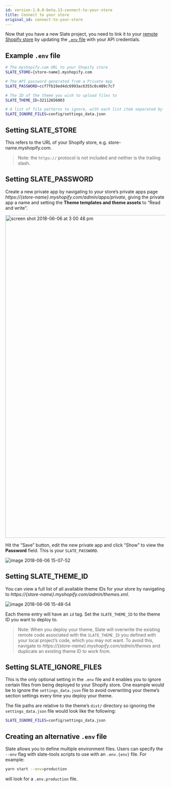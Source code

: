 ```yaml
---
id: version-1.0.0-beta.13-connect-to-your-store
title: Connect to your store
original_id: connect-to-your-store
---
```


Now that you have a new Slate project, you need to link it to your [remote Shopify store](how-to-create-a-development-store) by updating the [`.env` file](https://github.com/Shopify/slate/blob/master/packages/slate-env/README.md) with your API credentials.

## Example `.env` file

```bash
# The myshopify.com URL to your Shopify store
SLATE_STORE={store-name}.myshopify.com

# The API password generated from a Private App
SLATE_PASSWORD=ccf7fb19ed4dc6993ac6355c0c489c7c7

# The ID of the theme you wish to upload files to
SLATE_THEME_ID=32112656003

# A list of file patterns to ignore, with each list item separated by ':'
SLATE_IGNORE_FILES=config/settings_data.json
```

## Setting SLATE_STORE

This refers to the URL of your Shopify store, e.g. store-name.myshopify.com.

> Note: the `https://` protocol is not included and neither is the trailing slash.

## Setting SLATE_PASSWORD

Create a new private app by navigating to your store’s private apps page _https://{store-name}.myshopify.com/admin/apps/private_, giving the private app a name and setting the **Theme templates and theme assets** to “Read and write”.

<img width="1009" alt="screen shot 2018-06-06 at 3 00 48 pm" src="https://user-images.githubusercontent.com/991693/41563406-7ba2f4a4-731d-11e8-9764-e851138da3f5.png">

Hit the “Save” button, edit the new private app and click “Show” to view the **Password** field. This is your `SLATE_PASSWORD`.

![image 2018-06-06 15-07-52](https://user-images.githubusercontent.com/991693/41563439-8fa3a980-731d-11e8-9a96-9c3b5b4e2473.jpg)

## Setting SLATE_THEME_ID

You can view a full list of all available theme IDs for your store by navigating to _https://{store-name}.myshopify.com/admin/themes.xml_.

![image 2018-06-06 15-48-54](https://user-images.githubusercontent.com/991693/41563505-b80c93f0-731d-11e8-94c6-ac3d18036a07.jpg)

Each theme entry will have an `id` tag. Set the `SLATE_THEME_ID` to the theme ID you want to deploy to.

> Note: When you deploy your theme, Slate will overwrite the existing remote code associated with the `SLATE_THEME_ID` you defined with your local project’s code, which you may not want. To avoid this, navigate to _https://{store-name}.myshopify.com/admin/themes_ and duplicate an existing theme ID to work from.

## Setting SLATE_IGNORE_FILES

This is the only optional setting in the `.env` file and it enables you to ignore certain files from being deployed to your Shopify store. One example would be to ignore the `settings_data.json` file to avoid overwriting your theme’s section settings every time you deploy your theme.

The file paths are relative to the theme’s `dist/` directory so ignoring the `settings_data.json` file would look like the following:

```bash
SLATE_IGNORE_FILES=config/settings_data.json
```

## Creating an alternative `.env` file

Slate allows you to define multiple environment files. Users can specify the `--env` flag with slate-tools scripts to use with an `.env.{env}` file. For example:

```bash
yarn start --env=production
```

will look for a `.env.production` file.
